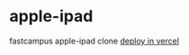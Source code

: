 # apple-ipad
fastcampus apple-ipad clone
<a href="https://apple-ipad-phi.vercel.app/" target="_blank">deploy in vercel</a>
